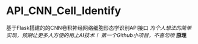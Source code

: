 # API_CNN_Cell_Identify
基于Flask搭建的的CNN卷积神经网络细胞形态学识别API接口
*为个人想法的简单实现，预期让更多人方便的用上AI技术！*
*第一个Github小项目，不喜勿喷*
**原理**
